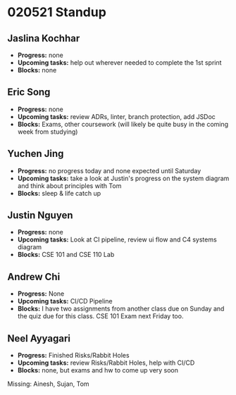 # 020521 Standup

## Jaslina Kochhar
- **Progress:** none
- **Upcoming tasks:** help out wherever needed to complete the 1st sprint
- **Blocks:** none

## Eric Song
- **Progress:** none
- **Upcoming tasks:** review ADRs, linter, branch protection, add JSDoc
- **Blocks:** Exams, other coursework (will likely be quite busy in the coming week from studying)

## Yuchen Jing
- **Progress:** no progress today and none expected until Saturday
- **Upcoming tasks:** take a look at Justin's progress on the system diagram and think about principles with Tom
- **Blocks:** sleep & life catch up

## Justin Nguyen
- **Progress:** none
- **Upcoming tasks:** Look at CI pipeline, review ui flow and  C4 systems diagram
- **Blocks:** CSE 101 and CSE 110 Lab

## Andrew Chi
- **Progress:** None
- **Upcoming tasks:** CI/CD Pipeline
- **Blocks:** I have two assignments from another class due on Sunday and the quiz due for this class. CSE 101 Exam next Friday too.

## Neel Ayyagari
- **Progress:** Finished Risks/Rabbit Holes
- **Upcoming tasks:** review Risks/Rabbit Holes, help with CI/CD
- **Blocks:** none, but exams and hw to come up very soon

Missing: Ainesh, Sujan, Tom
